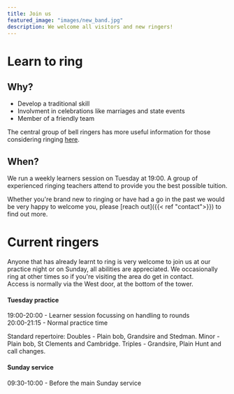```yaml
---
title: Join us
featured_image: "images/new_band.jpg"
description: We welcome all visitors and new ringers!
---
```


# Learn to ring
## Why?
* Develop a traditional skill
* Involvment in celebrations like marriages and state events
* Member of a friendly team

The central group of bell ringers has more useful information for those considering ringing [here](https://cccbr.org.uk/bellringing/learn/).

## When?
We run a weekly learners session on Tuesday at 19:00. A group of experienced ringing teachers attend to provide you the best possible tuition.

Whether you're brand new to ringing or have had a go in the past we would be very happy to welcome you, please [reach out]({{< ref "contact">}}) to find out more.

# Current ringers
Anyone that has already learnt to ring is very welcome to join us at our practice night or on Sunday, all abilities are appreciated. We occasionally ring at other times so if you're visiting the area do get in contact.  
Access is normally via the West door, at the bottom of the tower.

#### Tuesday practice 
19:00-20:00 - Learner session focussing on handling to rounds  
20:00-21:15 - Normal practice time

Standard repertoire: Doubles - Plain bob, Grandsire and Stedman. Minor - Plain bob, St Clements and Cambridge. Triples - Grandsire, Plain Hunt and call changes.

#### Sunday service
09:30-10:00 - Before the main Sunday service
